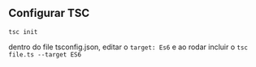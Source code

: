 ## Configurar TSC 

```tsc init ```

dentro do file tsconfig.json, editar o ```target: Es6``` e ao rodar incluir o ```tsc file.ts --target ES6```